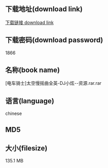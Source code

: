 ## 下载地址(download link)
[下载链接 download link](https://voluble-croquembouche-d321dc.netlify.app/?s=%5B%E7%94%B5%E8%BD%A6%E9%AA%91%E5%A3%AB%5D%E5%A4%AA%E7%A9%BA%E6%85%A2%E6%91%87%E6%9B%B2%E5%85%A8%E8%8B%B1-DJ%E5%B0%8F%E7%82%AB--%E8%B5%84%E6%BA%90.rar)

## 下载密码(download password)
1866

## 名称(book name)
[电车骑士]太空慢摇曲全英-DJ小炫--资源.rar.rar

## 语言(language)
chinese

## MD5


## 大小(filesize)
135.1 MB
